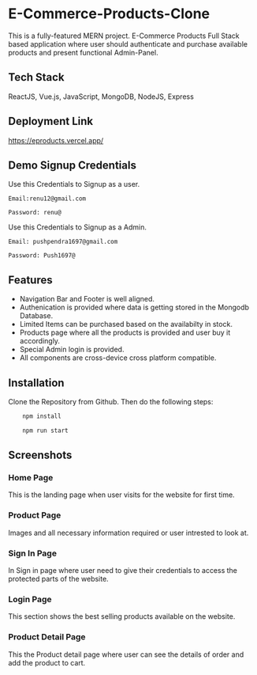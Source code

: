 # E-Commerce-Products-Clone

This is a fully-featured MERN project. E-Commerce Products Full Stack based application where user should authenticate and purchase available products and present functional Admin-Panel.

## Tech Stack

ReactJS, Vue.js, JavaScript, MongoDB, NodeJS, Express


## Deployment Link
https://eproducts.vercel.app/

## Demo Signup Credentials
Use this Credentials to Signup as a user.

``Email:renu12@gmail.com``

``Password: renu@``

Use this Credentials to Signup as a Admin.

``Email: pushpendra1697@gmail.com``

``Password: Push1697@``
## Features

- Navigation Bar and Footer is well aligned.
- Authenication is provided where data is getting stored in the Mongodb Database.
- Limited Items can be purchased based on the availabilty in stock.
- Products page where all the products is provided and user buy it accordingly.
- Special Admin login is provided.
- All components are cross-device cross platform compatible.

## Installation

Clone the Repository from Github. Then do the following steps:

```bash
    npm install

    npm run start
```
    
## Screenshots

 ### Home Page
 This is the landing page when user visits for the website for first time.



 ### Product Page
Images and all necessary information required or user intrested to look at.



 ### Sign In Page
 In Sign in page where user need to give their credentials to access the protected parts of the website.
 



  ### Login Page
 This section shows the best selling products available on the website.
 



 ### Product Detail Page
 This the Product detail page where user can see the details of order and add the product to cart.
 




